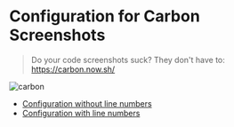 # Configuration for Carbon Screenshots

> Do your code screenshots suck? They don't have to: https://carbon.now.sh/

![carbon](https://user-images.githubusercontent.com/21905/154107764-adf5e8e1-cf8c-49b2-a673-53e57fa5c83a.png)

* [Configuration without line numbers](./carbon-config--without-line-numbers.json)
* [Configuration with line numbers](./carbon-config--with-line-numbers.json)
